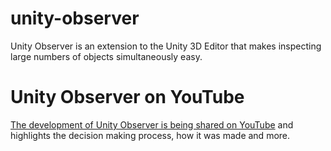 # unity-observer
Unity Observer is an extension to the Unity 3D Editor that makes inspecting large numbers of objects simultaneously easy.

# Unity Observer on YouTube

[The development of Unity Observer is being shared on YouTube](https://www.youtube.com/playlist?list=PLEwYhelKHmiihUB5xgmnZNl-sFeNvUNhV) and highlights the decision making process, how it was made and more.
